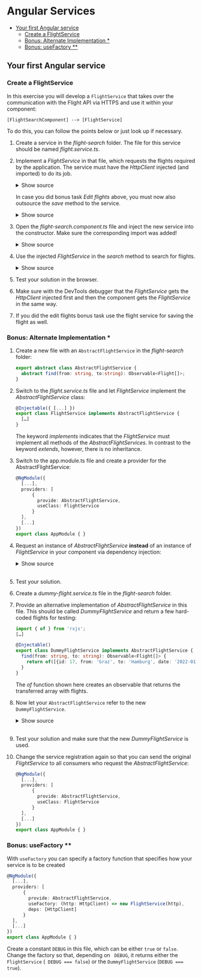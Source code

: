 # Angular Services

- [Your first Angular service](#Your-first-Angular-service)
  - [Create a FlightService](#Create-a-FlightService)
  - [Bonus: Alternate Implementation *](#Bonus-Alternate-Implementation-)
  - [Bonus: useFactory **](#Bonus-useFactory-)

## Your first Angular service

### Create a FlightService

In this exercise you will develop a ``FlightService`` that takes over the communication with the Flight API via HTTPS and use it within your component:

```
[FlightSearchComponent] --> [FlightService]
```

To do this, you can follow the points below or just look up if necessary.

1. Create a service in the _flight-search_ folder. The file for this service should be named _flight.service.ts_.

2. Implement a _FlightService_ in that file, which requests the flights required by the application. The service must have the _HttpClient_ injected (and imported) to do its job.

    <details>
    <summary>Show source</summary>
    <p>

    ```TypeScript
    @Injectable({ providedIn: 'root' })
    export class FlightService {

      constructor(private http: HttpClient) {}

      find(from: string, to: string): Observable<Flight[]> {
        const url = 'http://www.angular.at/api/flight';

        const headers = new HttpHeaders()
            .set('Accept', 'application/json');

        const params = new HttpParams()
            .set('from', from)
            .set('to', to);

        return this.http.get<Flight[]>(url, {headers, params});
      }
    }
    ```

    </p>
    </details>

   In case you did bonus task _Edit flights_ above, you must now also outsource the _save_ method to the service.

    <details>
    <summary>Show source</summary>
    <p>

    ```TypeScript
    save(flight: Flight): Observable<Flight> {
      const url = 'http://www.angular.at/api/flight';

      const headers = new HttpHeaders()
          .set('Accept', 'application/json');

      return this.http.post<Flight>(url, flight, { headers });
    }
    ```

    </p>
    </details>


2. Open the _flight-search.component.ts_ file and inject the new service into the constructor. Make sure the corresponding import was added!

    <details>
    <summary>Show source</summary>
    <p>

    ```TypeScript
    […]
    export class FlightSearchComponent {
      […]
      constructor(private flightService: FlightService) { }
      […]
    }
    ```

    </p>
    </details>

3. Use the injected _FlightService_ in the _search_ method to search for flights.

    <details>
    <summary>Show source</summary>
    <p>

    ```TypeScript
    search(): void {
      this.flightService
      .find(this.from, this.to)
      .subscribe({
        next: (flights) => {
          this.flights = flights;
        },
        error: (errResp) => {
          console.error('Error loading flights', errResp);
        }
      });
    }
    ```

    </p>
    </details>

4. Test your solution in the browser.

5. Make sure with the DevTools debugger that the _FlightService_ gets the _HttpClient_ injected first and then the component gets the _FlightService_ in the same way.

6. If you did the edit flights bonus task use the flight service for saving the flight as well.

### Bonus: Alternate Implementation *

1. Create a new file with an ``AbstractFlightService`` in the _flight-search_ folder:

    ```TypeScript
    export abstract class AbstractFlightService {
      abstract find(from: string, to:string): Observable<Flight[]>;
    }
    ```

2. Switch to the _flight.service.ts_ file and let _FlightService_ implement the _AbstractFlightService_ class:

    ```TypeScript
    @Injectable({ [...] })
    export class FlightService implements AbstractFlightService {
      […]
    }
    ```

   The keyword _implements_ indicates that the _FlightService_ must implement all methods of the _AbstractFlightServices_. In contrast to the keyword _extends_, however, there is no inheritance.

3. Switch to the app.module.ts file and create a provider for the AbstractFlightService:

    ```typescript
    @NgModule({
      [...],
      providers: [
          {
            provide: AbstractFlightService,
            useClass: FlightService
          }
      ],
      [...]
    })
    export class AppModule { }
    ```

4. Request an instance of _AbstractFlightService_ **instead** of an instance of _FlightService_ in your component via dependency injection:

    <details>
    <summary>Show source</summary>
    <p>

    ```TypeScript
    constructor(private flightServie: AbstractFlightService) { […] }
    ```

    </p>
    </details>

    <br>

5. Test your solution.

6. Create a _dummy-flight.service.ts_ file in the _flight-search_ folder.

7. Provide an alternative implementation of _AbstractFlightService_ in this file. This should be called _DummyFlightService_ and return a few hard-coded flights for testing:

    ```TypeScript
    import { of } from 'rxjs';
    […]

    @Injectable()
    export class DummyFlightService implements AbstractFlightService {
      find(from: string, to: string): Observable<Flight[]> {
        return of([{id: 17, from: 'Graz', to: 'Hamburg', date: '2022-01-01', delayed: true}]);
      }
    }
    ```

   The _of_ function shown here creates an observable that returns the transferred array with flights.

8. Now let your ``AbstractFlightService`` refer to the new `` DummyFlightService``.

    <details>
    <summary>Show source</summary>
    <p>

    ```typescript
    @NgModule({
      [...],
      providers: [
          {
            provide: AbstractFlightService,
            useClass: DummyFlightService
          }
      ],
      [...]
    })
    export class AppModule { }
    ```

    </p>
    </details>

    <br>

9. Test your solution and make sure that the new _DummyFlightService_ is used.

10. Change the service registration again so that you can send the original _FlightService_ to all consumers who request the _AbstractFlightService_:

     ```typescript
     @NgModule({
       [...],
       providers: [
           {
             provide: AbstractFlightService,
             useClass: FlightService
           }
       ],
       [...]
     })
     export class AppModule { }
     ```

### Bonus: useFactory **

With ``useFactory`` you can specify a factory function that specifies how your service is to be created

  ```typescript
  @NgModule({
    [...],
    providers: [
        {
          provide: AbstractFlightService,
          useFactory: (http: HttpClient) => new FlightService(http),
          deps: [HttpClient]
        }
    ],
    [...]
  })
  export class AppModule { }
  ```

Create a constant ``DEBUG`` in this file, which can be either ``true`` or ``false``. Change the factory so that, depending on `` DEBUG``, it returns either the ``FlightService`` (`` DEBUG === false``) or the ``DummyFlightService`` (``DEBUG === true``).
